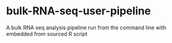 # bulk-RNA-seq-user-pipeline
A bulk RNA seq analysis pipeline run from the command line with embedded from sourced R script
